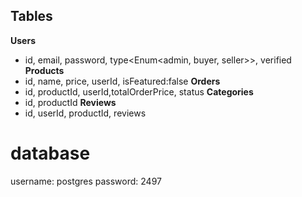 ## Tables
**Users**
- id, email, password, type<Enum<admin, buyer, seller>>, verified<default false>
**Products**
- id, name, price, userId, isFeatured:false
**Orders**
- id, productId, userId,totalOrderPrice, status
**Categories**
- id, productId
**Reviews**
 - id, userId, productId, reviews<Text>

# database
username: postgres
password: 2497